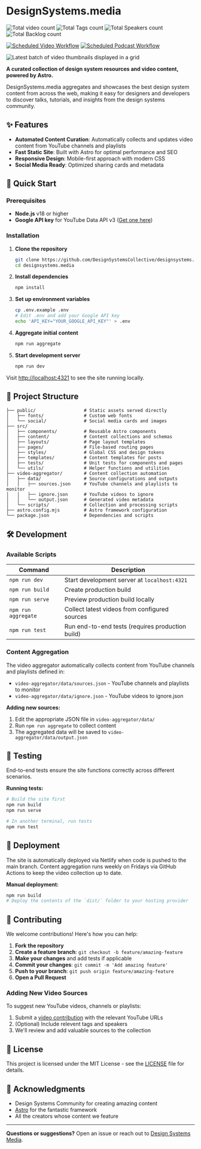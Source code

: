 # DesignSystems.media

![Total video count](https://img.shields.io/badge/dynamic/json?url=https%3A%2F%2Fdesignsystems.media%2Fapi%2Fstats.json&query=stats.totalPosts&label=Videos&color=%23a688fa)
![Total Tags count](https://img.shields.io/badge/dynamic/json?url=https%3A%2F%2Fdesignsystems.media%2Fapi%2Fstats.json&query=stats.totalTags&label=Tags&color=%23a688fa)
![Total Speakers count](https://img.shields.io/badge/dynamic/json?url=https%3A%2F%2Fdesignsystems.media%2Fapi%2Fstats.json&query=stats.totalSpeakers&label=Speakers&color=%23a688fa)
![Total Backlog count](https://img.shields.io/badge/dynamic/json?url=https%3A%2F%2Fdesignsystems.media%2Fapi%2Fstats.json&query=stats.backlog&label=Backlog&color=%23a688fa)


[![Scheduled Video Workflow](https://github.com/DesignSystemsCollective/designsystems.media/actions/workflows/schedule.yml/badge.svg)](https://github.com/DesignSystemsCollective/designsystems.media/actions/workflows/schedule.yml)
[![Scheduled Podcast Workflow](https://github.com/DesignSystemsCollective/designsystems.media/actions/workflows/addPodcasts.yml/badge.svg)](https://github.com/DesignSystemsCollective/designsystems.media/actions/workflows/addPodcasts.yml)

![Latest batch of video thumbnails displayed in a grid](https://designsystems.media/social/dsm-linkedin-1200x627.jpg)

**A curated collection of design system resources and video content, powered by Astro.**

DesignSystems.media aggregates and showcases the best design system content from across the web, making it easy for designers and developers to discover talks, tutorials, and insights from the design systems community.

## ✨ Features

- **Automated Content Curation**: Automatically collects and updates video content from YouTube channels and playlists
- **Fast Static Site**: Built with Astro for optimal performance and SEO
- **Responsive Design**: Mobile-first approach with modern CSS
- **Social Media Ready**: Optimized sharing cards and metadata

## 🚀 Quick Start

### Prerequisites

- **Node.js** v18 or higher
- **Google API key** for YouTube Data API v3 ([Get one here](https://developers.google.com/youtube/v3/getting-started))

### Installation

1. **Clone the repository**

   ```bash
   git clone https://github.com/DesignSystemsCollective/designsystems.media.git
   cd designsystems.media
   ```

2. **Install dependencies**

   ```bash
   npm install
   ```

3. **Set up environment variables**

   ```bash
   cp .env.example .env
   # Edit .env and add your Google API key
   echo 'API_KEY="YOUR_GOOGLE_API_KEY"' > .env
   ```

4. **Aggregate initial content**

   ```bash
   npm run aggregate
   ```

5. **Start development server**
   ```bash
   npm run dev
   ```

Visit [http://localhost:4321](http://localhost:4321) to see the site running locally.

## 📁 Project Structure

```
├── public/                  # Static assets served directly
│   ├── fonts/               # Custom web fonts
│   └── social/              # Social media cards and images
├── src/
│   ├── components/          # Reusable Astro components
│   ├── content/             # Content collections and schemas
│   ├── layouts/             # Page layout templates
│   ├── pages/               # File-based routing pages
│   ├── styles/              # Global CSS and design tokens
│   ├── templates/           # Content templates for posts
│   ├── tests/               # Unit tests for components and pages
│   └── utils/               # Helper functions and utilities
├── video-aggregator/        # Content collection automation
│   ├── data/                # Source configurations and outputs
│   │   ├── sources.json     # YouTube channels and playlists to monitor
│   │   ├── ignore.json      # YouTube videos to ignore
│   │   └── output.json      # Generated video metadata
│   └── scripts/             # Collection and processing scripts
├── astro.config.mjs         # Astro framework configuration
└── package.json             # Dependencies and scripts
```

## 🛠️ Development

### Available Scripts

| Command             | Description                                      |
| ------------------- | ------------------------------------------------ |
| `npm run dev`       | Start development server at `localhost:4321`     |
| `npm run build`     | Create production build                          |
| `npm run serve`     | Preview production build locally                 |
| `npm run aggregate` | Collect latest videos from configured sources    |
| `npm run test`      | Run end-to-end tests (requires production build) |

### Content Aggregation

The video aggregator automatically collects content from YouTube channels and playlists defined in:

- `video-aggregator/data/sources.json` - YouTube channels and playlists to monitor
- `video-aggregator/data/ignore.json` - YouTube videos to ignore.json

**Adding new sources:**

1. Edit the appropriate JSON file in `video-aggregator/data/`
2. Run `npm run aggregate` to collect content
3. The aggregated data will be saved to `video-aggregator/data/output.json`

## 🧪 Testing

End-to-end tests ensure the site functions correctly across different scenarios.

**Running tests:**

```bash
# Build the site first
npm run build
npm run serve

# In another terminal, run tests
npm run test
```

## 🚢 Deployment

The site is automatically deployed via Netlify when code is pushed to the main branch. Content aggregation runs weekly on Fridays via GitHub Actions to keep the video collection up to date.

**Manual deployment:**

```bash
npm run build
# Deploy the contents of the `dist/` folder to your hosting provider
```

## 🤝 Contributing

We welcome contributions! Here's how you can help:

1. **Fork the repository**
2. **Create a feature branch**: `git checkout -b feature/amazing-feature`
3. **Make your changes** and add tests if applicable
4. **Commit your changes**: `git commit -m 'Add amazing feature'`
5. **Push to your branch**: `git push origin feature/amazing-feature`
6. **Open a Pull Request**

### Adding New Video Sources

To suggest new YouTube videos, channels or playlists:

1. Submit a [video contribution](https://github.com/DesignSystemsCollective/designsystems.media/issues/new?template=video-contribution.md) with the relevant YouTube URLs
2. (Optional) Include relevent tags and speakers
3. We'll review and add valuable sources to the collection

## 📄 License

This project is licensed under the MIT License - see the [LICENSE](LICENSE) file for details.

## 🙏 Acknowledgments

- Design Systems Community for creating amazing content
- [Astro](https://astro.build/) for the fantastic framework
- All the creators whose content we feature

---

**Questions or suggestions?** Open an issue or reach out to [Design Systems Media](https://github.com/DesignSystemsCollective/designsystems.media).

